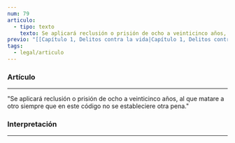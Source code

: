 ```yaml
---
num: 79
articulo:
  - tipo: texto
    texto: Se aplicará reclusión o prisión de ocho a veinticinco años, al que matare a otro siempre que en este código no se estableciere otra pena.
previo: "[[Capítulo 1, Delitos contra la vida|Capítulo 1, Delitos contra la vida]]"
tags:
  - legal/articulo
---
```

### Artículo
---
"Se aplicará reclusión o prisión de ocho a veinticinco años, al que matare a otro siempre que en este código no se estableciere otra pena."

### Interpretación
---
